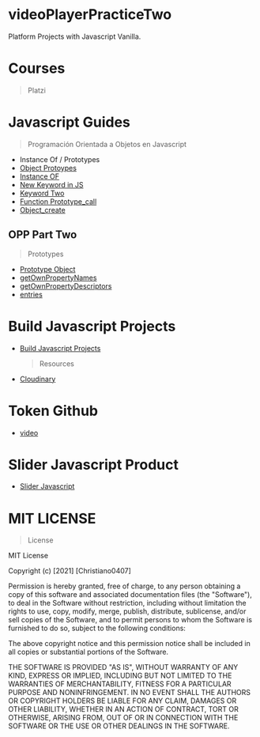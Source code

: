 # videoPlayerPracticeTwo

Platform Projects with Javascript Vanilla.

# Courses

> Platzi

# Javascript Guides

> Programación Orientada a Objetos en Javascript

- Instance Of / Prototypes
- [Object Protoypes](https://developer.mozilla.org/en-US/docs/Learn/JavaScript/Objects/Object_prototypes)
- [Instance OF](https://developer.mozilla.org/en-US/docs/Web/JavaScript/Reference/Operators/instanceof)
- [New Keyword in JS](https://stackoverflow.com/questions/1646698/what-is-the-new-keyword-in-javascript)
- [Keyword Two](https://www.liip.ch/en/blog/why-i-dont-use-the-javascript-new-keyword)
- [Function Prototype_call](https://developer.mozilla.org/en-US/docs/Web/JavaScript/Reference/Global_Objects/Function/call)
- [Object_create](https://developer.mozilla.org/en-US/docs/Web/JavaScript/Reference/Global_Objects/Object/create#Polyfill)

## OPP Part Two

> Prototypes

- [Prototype Object](https://developer.mozilla.org/en-US/docs/Web/JavaScript/Reference/Global_Objects/Object)
- [getOwnPropertyNames](https://developer.mozilla.org/es/docs/Web/JavaScript/Reference/Global_Objects/Object/getOwnPropertyNames)
- [getOwnPropertyDescriptors](https://developer.mozilla.org/es/docs/Web/JavaScript/Reference/Global_Objects/Object/getOwnPropertyDescriptor)
- [entries](https://developer.mozilla.org/es/docs/Web/JavaScript/Reference/Global_Objects/Object/entries)

# Build Javascript Projects

- [Build Javascript Projects](https://www.youtube.com/watch?v=3PHXvlpOkf4&t=2651s)
  > Resources
- [Cloudinary](https://cloudinary.com/)

# Token Github

- [video](https://www.youtube.com/watch?v=hlYkxZrdeBI)

# Slider Javascript Product

- [Slider Javascript](https://www.youtube.com/watch?v=LPBGK1gqXoU&t=8s)

# MIT LICENSE

> License

MIT License

Copyright (c) [2021] [Christiano0407]

Permission is hereby granted, free of charge, to any person obtaining a copy of this software and associated documentation files (the "Software"), to deal in the Software without restriction, including without limitation the rights to use, copy, modify, merge, publish, distribute, sublicense, and/or sell copies of the Software, and to permit persons to whom the Software is furnished to do so, subject to the following conditions:

The above copyright notice and this permission notice shall be included in all copies or substantial portions of the Software.

THE SOFTWARE IS PROVIDED "AS IS", WITHOUT WARRANTY OF ANY KIND, EXPRESS OR IMPLIED, INCLUDING BUT NOT LIMITED TO THE WARRANTIES OF MERCHANTABILITY, FITNESS FOR A PARTICULAR PURPOSE AND NONINFRINGEMENT. IN NO EVENT SHALL THE AUTHORS OR COPYRIGHT HOLDERS BE LIABLE FOR ANY CLAIM, DAMAGES OR OTHER LIABILITY, WHETHER IN AN ACTION OF CONTRACT, TORT OR OTHERWISE, ARISING FROM, OUT OF OR IN CONNECTION WITH THE SOFTWARE OR THE USE OR OTHER DEALINGS IN THE SOFTWARE.
